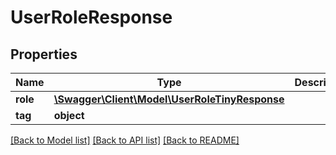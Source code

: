 # UserRoleResponse

## Properties
Name | Type | Description | Notes
------------ | ------------- | ------------- | -------------
**role** | [**\Swagger\Client\Model\UserRoleTinyResponse**](UserRoleTinyResponse.md) |  | [optional] 
**tag** | **object** |  | [optional] 

[[Back to Model list]](../README.md#documentation-for-models) [[Back to API list]](../README.md#documentation-for-api-endpoints) [[Back to README]](../README.md)


